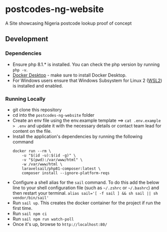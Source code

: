 # postcodes-ng-website
A Site showcasing Nigeria postcode lookup proof of concept

## Development
### Dependencies
* Ensure php 8.1.* is installed. You can check the php version by running `php -v`.
* [Docker Desktop](https://www.docker.com/products/docker-desktop) - make sure to install Docker Desktop.
* For Windows users ensure that Windows Subsystem for Linux 2 ([WSL2](https://learn.microsoft.com/en-us/windows/wsl/install)) is installed and enabled.

### Running Locally
* git clone this repository
* cd into the `postcodes-ng-website` folder
* Create an env file using the env.example template ==> `cat .env.example > .env` and update it with the necessary details or contact team lead for content on the file.
* Install the application's dependencies by running the following command
    ```shell
    docker run --rm \
        -u "$(id -u):$(id -g)" \
        -v "$(pwd):/var/www/html" \
        -w /var/www/html \
        laravelsail/php81-composer:latest \
        composer install --ignore-platform-reqs
    ```
* Configure a shell alias for the `sail` command. To do this add the below line to your shell configuration file (such as `~/.zshrc` or `~/.bashrc`) and then restart your terminal.
    `alias sail='[ -f sail ] && sh sail || sh vendor/bin/sail'`
* Run `sail up`. This creates the docker container for the project if run the first time.
* Run `sail npm ci`
* Run `sail npm run watch-poll`
* Once it's up, browse to `http://localhost:80/`